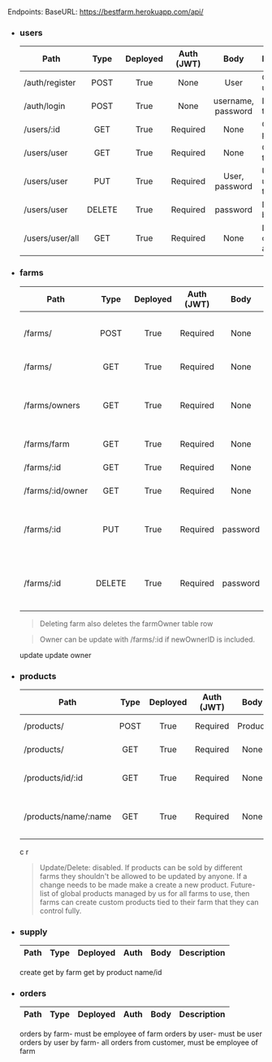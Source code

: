Endpoints:
BaseURL:
https://bestfarm.herokuapp.com/api/

- ### users
    | Path              | Type   | Deployed | Auth (JWT) | Body               | Description                   |
    | ----------------- |:------:|:--------:|:----------:|:------------------:| ----------------------------- |
    | /auth/register    | POST   |     True | None       | User               | Create new user               |
    | /auth/login       | POST   |     True | None       | username, password | Log in, get token             |
    | /users/:id        | GET    |     True | Required   | None               | Get user by param ID          |
    | /users/user       | GET    |     True | Required   | None               | Get user by token             |
    | /users/user       | PUT    |     True | Required   | User, password     | Update user by token          |
    | /users/user       | DELETE |     True | Required   | password           | Delete user by token          |
    | /users/user/all   | GET    |     True | Required   | None               | Debug only, return all users  |
    
- ### farms
    | Path              | Type   | Deployed | Auth (JWT) | Body     | Description                                       |
    | ----------------- |:------:|:--------:|:---------: |:--------:| ------------------------------------------------- |
    | /farms/           | POST   |     True | Required   | None     | Create new farm. Owner by token                   |
    | /farms/           | GET    |     True | Required   | None     | Get all farms                                     |
    | /farms/owners     | GET    |     True | Required   | None     | Get all owners, for debugging and may be disabled |
    | /farms/farm       | GET    |     True | Required   | None     | Get farm by token                                 |
    | /farms/:id        | GET    |     True | Required   | None     | Get farm by param ID                              |
    | /farms/:id/owner  | GET    |     True | Required   | None     | Get owner by farm ID                              |
    | /farms/:id        | PUT    |     True | Required   | password | Update farm by id- user must be owner of farm.    |
    | /farms/:id        | DELETE |     True | Required   | password | Delete farm by id- user must be owner of farm.    |
    >Deleting farm also deletes the farmOwner table row

    >Owner can be update with /farms/:id if newOwnerID is included.
    
    update
    update owner

- ### products
    | Path                 | Type   | Deployed | Auth (JWT) | Body     | Description                 |
    | -------------------- |:------:|:--------:|:---------: |:--------:| --------------------------- |
    | /products/           | POST   |     True | Required   | Product  | Create new product          |
    | /products/           | GET    |     True | Required   | None     | Get all products            |
    | /products/id/:id     | GET    |     True | Required   | None     | Get product by param ID     |
    | /products/name/:name | GET    |     True | Required   | None     | Get products by param name  |

    c
    r
    >Update/Delete: disabled. If products can be sold by different farms they shouldn't be allowed to be updated by anyone. If a change needs to be made make a create a new product. 
    >Future- list of global products managed by us for all farms to use, then farms can create custom products tied to their farm that they can control fully.
- ### supply
    | Path              | Type   | Deployed | Auth     | Body | Description |
    | ----------------- |:------:|:--------:|:--------:|:----:| ----------- |

    create
    get by farm
    get by product name/id
- ### orders
    | Path              | Type   | Deployed | Auth     | Body | Description |
    | ----------------- |:------:|:--------:|:--------:|:----:| ----------- |

    orders by farm- must be employee of farm
    orders by user- must be user
    orders by user by farm- all orders from customer, must be employee of farm